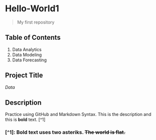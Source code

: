 # Hello-World1
> My first repository

## Table of Contents
1. Data Analytics
2. Data Modeling
3. Data Forecasting
## Project Title
*Data*

## Description

Practice using GitHub and Markdown Syntax. This is the description and this is **bold** text. [^1]

### [^1]: Bold text uses two asteriks. ~~The world is flat.~~
